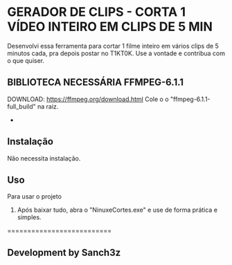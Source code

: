 # GERADOR DE CLIPS - CORTA 1 VÍDEO INTEIRO EM CLIPS DE 5 MIN

Desenvolvi essa ferramenta para cortar 1 filme inteiro em vários clips de 5 minutos cada, pra depois postar no T1KT0K.
Use a vontade e contribua com o que quiser.

## BIBLIOTECA NECESSÁRIA FFMPEG-6.1.1

DOWNLOAD: https://ffmpeg.org/download.html
Cole o o "ffmpeg-6.1.1-full_build" na raiz.

-

## Instalação

Não necessita instalação.

## Uso

Para usar o projeto

1. Após baixar tudo, abra o "NinuxeCortes.exe" e use de forma prática e simples.


==========================

## Development by Sanch3z